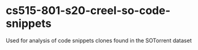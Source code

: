 # cs515-801-s20-creel-so-code-snippets
Used for analysis of code snippets clones found in the SOTorrent dataset
